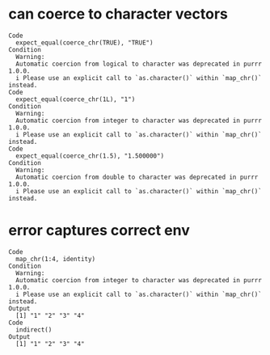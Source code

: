 # can coerce to character vectors

    Code
      expect_equal(coerce_chr(TRUE), "TRUE")
    Condition
      Warning:
      Automatic coercion from logical to character was deprecated in purrr 1.0.0.
      i Please use an explicit call to `as.character()` within `map_chr()` instead.
    Code
      expect_equal(coerce_chr(1L), "1")
    Condition
      Warning:
      Automatic coercion from integer to character was deprecated in purrr 1.0.0.
      i Please use an explicit call to `as.character()` within `map_chr()` instead.
    Code
      expect_equal(coerce_chr(1.5), "1.500000")
    Condition
      Warning:
      Automatic coercion from double to character was deprecated in purrr 1.0.0.
      i Please use an explicit call to `as.character()` within `map_chr()` instead.

# error captures correct env

    Code
      map_chr(1:4, identity)
    Condition
      Warning:
      Automatic coercion from integer to character was deprecated in purrr 1.0.0.
      i Please use an explicit call to `as.character()` within `map_chr()` instead.
    Output
      [1] "1" "2" "3" "4"
    Code
      indirect()
    Output
      [1] "1" "2" "3" "4"

